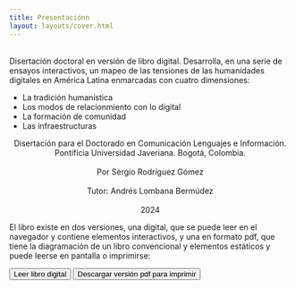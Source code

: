 ```yaml
---
title: Presentaciónn
layout: layouts/cover.html
---
```


<section class="single-page">
  <br/>
  Disertación doctoral en versión de libro digital. Desarrolla, en una serie de ensayos interactivos, un mapeo de las tensiones de las humanidades digitales en América Latina enmarcadas con cuatro dimensiones: 
  
  - La tradición humanística
  - Los modos de relacionmiento con lo digital
  - La formación de comunidad
  - Las infraestructuras

  <div style="text-align: center;">Disertación para el Doctorado en Comunicación Lenguajes e Información. Pontificia Universidad Javeriana. Bogotá, Colombia.</div>
  <br/>
  <div style="text-align: center;">
    Por Sergio Rodríguez Gómez
  </div>
  <br/>
  <div style="text-align: center;">Tutor: Andrés Lombana Bermúdez</div>
  <br/>
  <div style="text-align: center;">2024</div>

  El libro existe en dos versiones, una digital, que se puede leer en el navegador y contiene elementos interactivos, y una en formato pdf, que tiene la diagramación de un libro convencional y elementos estáticos y puede leerse en pantalla o imprimirse:

  <div class="version-buttons overline">
    <a href="{{ navigation.next.href }}"><button>Leer libro digital</button></a>
    <a class="silent-link" href="assets/MapeoHD_SergioRG.pdf" target="_blank"><button>Descargar versión pdf para imprimir</button></a>
  </div>

</section>